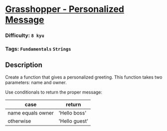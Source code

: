 # [Grasshopper - Personalized Message](https://www.codewars.com/kata/5772da22b89313a4d50012f7)

### Difficulty: `8 kyu`

### Tags: `Fundamentals` `Strings`

## Description

Create a function that gives a personalized greeting. This function takes two parameters: name and owner.

Use conditionals to return the proper message:

| case               | return         |
|--------------------|----------------|
| name equals owner  | 'Hello boss'   |
| otherwise          | 'Hello guest'  |